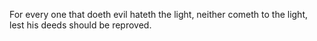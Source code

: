 For every one that doeth evil hateth the light, neither cometh to the light, lest his deeds should be reproved.

